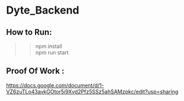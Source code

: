 # Dyte_Backend


## How to Run:
>>npm install <br>
>>npm run start

## Proof Of Work : 
https://docs.google.com/document/d/1-VZ6zuTLo43avkGOtor5i9Xvd2Pfz5SSz5ahSAMzpkc/edit?usp=sharing
